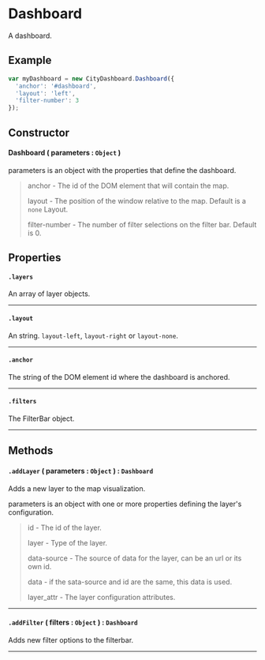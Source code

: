 # Dashboard
A dashboard.

## Example
``` javascript
var myDashboard = new CityDashboard.Dashboard({
  'anchor': '#dashboard',
  'layout': 'left',
  'filter-number': 3
});
```

## Constructor

#### Dashboard ( parameters :  `Object` )
parameters is an object with the properties that define the dashboard.

> anchor - The id of the DOM element that will contain the map.
>
> layout - The position of the window relative to the map. Default is a `none` Layout.
>
> filter-number - The number of filter selections on the filter bar. Default is 0.

## Properties

#### `.layers`
  An array of layer objects.

---
#### `.layout`
  An string. `layout-left`, `layout-right` or `layout-none`.

---
#### `.anchor`
  The string of the DOM element id where the dashboard is anchored.

---
#### `.filters`
  The FilterBar object.

---
## Methods

#### `.addLayer` ( parameters : `Object` ) : `Dashboard`
  Adds a new layer to the map visualization.

  parameters is an object with one or more properties defining the layer's configuration.

  > id - The id of the layer.
  >
  > layer - Type of the layer.
  >
  > data-source - The source of data for the layer, can be an url or its own id.
  >
  > data - if the sata-source and id are the same, this data is used.
  >
  > layer_attr - The layer configuration attributes.
  >

---
#### `.addFilter` ( filters : `Object` ) : `Dashboard`
  Adds new filter options to the filterbar.

---